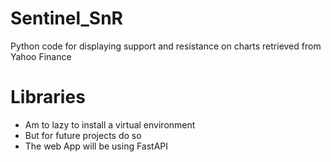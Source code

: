 # Sentinel_SnR
Python code for displaying support and resistance on charts retrieved from Yahoo Finance

# Libraries
- Am to lazy to install a virtual environment
- But for future projects do so
- The web App will be using FastAPI
